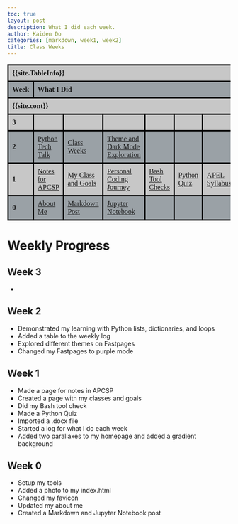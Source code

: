 ```yaml
---
toc: true
layout: post
description: What I did each week.
author: Kaiden Do
categories: [markdown, week1, week2]
title: Class Weeks
---
```

<html>
    <head>
        <style>
            table {
            font-family: Times New Roman, sans-serif;
            border-collapse: collapse;
            width: 100%;
            }
            td, th {
            border: 3px solid black;
            text-align: left;
            padding: 8px;
            }
            tr:nth-child(even) {
            background-color: #9aa1a6;
            }
            tr:nth-child(odd) {
            background-color: #c7c7c7;
            }
        </style>
    </head>
<body>

<table>
  <tr>
  <!-- In config.yml -->
    <th colspan="10">{{site.TableInfo}}</th>
  </tr>
  <tr>
    <th>Week</th>
    <th colspan="9">What I Did</th>
  </tr>
  <tr>
  <!-- In config.yml -->
    <th colspan="10">{{site.cont}}</th>
  </tr>
  <tr>
  <tr>
    <th>3</th>
    <td></td>
    <td></td>
    <td></td>
    <td></td>
    <td></td>
    <td></td>
    <td></td>
    <td></td>
    <td></td>
  </tr>
  <tr>
    <th>2</th>
    <td><a href="https://kaiden-dough.github.io/fastpages/python/week2/2022/09/04/python_lists.html">Python Tech Talk</a></td>
    <td><a href="https://kaiden-dough.github.io/fastpages/_pages/04_class-weeks.html">Class Weeks</a></td>
    <td><a href="https://kaiden-dough.github.io/fastpages/markdown/week2/2022/09/04/theme.html">Theme and Dark Mode Exploration</a></td>
    <td></td>
    <td></td>
    <td></td>
    <td></td>
    <td></td>
    <td></td>
  </tr>
  <tr>
    <th>1</th>
    <td><a href="https://kaiden-dough.github.io/fastpages/_pages/02_notes.html">Notes for APCSP</a></td>
    <td><a href="https://kaiden-dough.github.io/fastpages/jupyter/week1/2022/08/25/myclassesandgoals.html">My Class and Goals</a></td>
    <td><a href="https://kaiden-dough.github.io/fastpages/jupyter/week1/2022/08/27/mycodingjourney.html">Personal Coding Journey</a></td>
    <td><a href="https://kaiden-dough.github.io/fastpages/bash/week1/2022/08/27/bashtoolcheck.html">Bash Tool Checks</a></td>
    <td><a href="https://kaiden-dough.github.io/fastpages/python/week1/2022/08/26/Python-Hacks.html">Python Quiz</a></td>
    <td><a href="https://kaiden-dough.github.io/fastpages/2022/08/25/APEL-syllabus.html">APEL Syllabus</a></td>
    <td><a href="https://kaiden-dough.github.io/fastpages/markdown/dnhs/week1/2022/08/25/delnortehighschool.html">DNHS Info</a></td>
    <td><a href="https://kaiden-dough.github.io/fastpages/_pages/04_class-weeks.html">Class Weeks</a></td>
    <td><a href="https://kaiden-dough.github.io/fastpages/">Homepage Customization</a></td>
  </tr>
  <tr>
    <th>0</th>
    <td><a href="https://kaiden-dough.github.io/fastpages/about/">About Me</a></td>
    <td><a href="https://kaiden-dough.github.io/fastpages/markdown/week0/2022/08/21/myfirstmarkdownpost.html">Markdown Post</a></td>
    <td><a href="https://kaiden-dough.github.io/fastpages/jupyter/week0/2022/08/21/firstjupyternotebook.html">Jupyter Notebook</a></td>
    <td></td>
    <td></td>
    <td></td>
    <td></td>
    <td></td>
    <td></td>
  </tr>
</table>
</body>
</html>

# Weekly Progress
## Week 3
- 
## Week 2
- Demonstrated my learning with Python lists, dictionaries, and loops
- Added a table to the weekly log
- Explored different themes on Fastpages
- Changed my Fastpages to purple mode

## Week 1
- Made a page for notes in APCSP
- Created a page with my classes and goals
- Did my Bash tool check
- Made a Python Quiz
- Imported a .docx file
- Started a log for what I do each week
- Added two parallaxes to my homepage and added a gradient background

## Week 0
- Setup my tools
- Added a photo to my index.html
- Changed my favicon
- Updated my about me
- Created a Markdown and Jupyter Notebook post